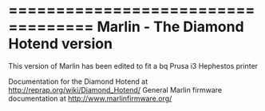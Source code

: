 ===================================
Marlin - The Diamond Hotend version
===================================

This version of Marlin has been edited to fit a bq Prusa i3 Hephestos printer


Documentation for the Diamond Hotend at http://reprap.org/wiki/Diamond_Hotend/
General Marlin firmware documentation at http://www.marlinfirmware.org/

